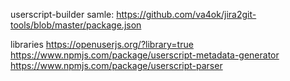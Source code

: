 userscript-builder
samle: https://github.com/va4ok/jira2git-tools/blob/master/package.json

libraries
https://openuserjs.org/?library=true
https://www.npmjs.com/package/userscript-metadata-generator
https://www.npmjs.com/package/userscript-parser